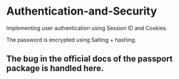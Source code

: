 # Authentication-and-Security
Implementing user authentication using Session ID and Cookies. 

The password is encrypted using Salting + hashing.
## The bug in the official docs of the passport package is handled here.
